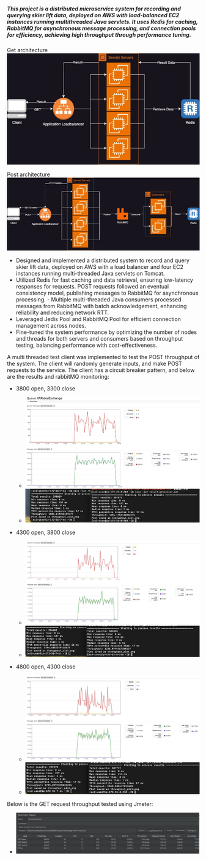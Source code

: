 ##### This project is a distributed microservice system for recording and querying skier lift data, deployed on AWS with load-balanced EC2 instances running multithreaded Java servlets. It uses Redis for caching, RabbitMQ for asynchronous message processing, and connection pools for efficiency, achieving high throughput through performance tuning.

Get architecture
![Get architecture](/doc/GET.jpg)

Post architecture 
![Post architecture](/doc/POST.jpg)

- Designed and implemented a distributed system to record and query skier lift data, deployed on AWS with a load balancer and four EC2 instances running multi-threaded Java servlets on Tomcat. 
- Utilized Redis for fast caching and data retrieval, ensuring low-latency responses for requests.
POST requests followed an eventual consistency model, publishing messages to RabbitMQ for asynchronous processing. - Multiple multi-threaded Java consumers processed messages from RabbitMQ with batch acknowledgement, enhancing reliability and reducing network RTT.
- Leveraged Jedis Pool and RabbitMQ Pool for efficient connection management across nodes.
- Fine-tuned the system performance by optimizing the number of nodes and threads for both servers and consumers based on throughput testing, balancing performance with cost-effectiveness.


A multi threaded test client was implemented to test the POST throughput of the system. The client will randomly generate inputs, and make POST requests to the service. The client has a circuit breaker pattern, and below are the results and rabbitMQ monitoring: 
 - 3800 open, 3300 close
    - ![rmq](/doc/3800Open,3300Close,RMQ.png)
    - ![throughput](/doc/3800Open,3300Close,throughput.png)

 - 4300 open, 3800 close
    - ![rmq](/doc/4300Open,3800Close,RMQ.png)
    - ![throughput](/doc/4300Open,3800Close,throughput.png)

 - 4800 open, 4300 close
    - ![rmq](/doc/4800Open,4300Close,RMQ.png)
    - ![throughput](/doc/4800Open,4300Close,throughput.png)


Below is the GET request throughput tested using Jmeter:
- ![getThroughput](/doc/GETthroughput.png)